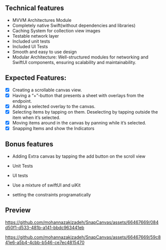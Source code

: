 ## Technical features 
* MVVM Architectures Module
* Completely native Swift(without dependencies and libraries)
* Caching System for collection view images
* Testable network layer
* Included unit tests
* Included UI Tests
* Smooth and easy to use design
* Modular Architecture: Well-structured modules for networking and SwiftUI components, ensuring scalability and maintainability.
  

## Expected Features:
- [x] Creating a scrollable canvas view.
- [x] Having a “+”-button that presents a sheet with overlays from the endpoint.
- [x] Adding a selected overlay to the canvas.
- [x] Selecting items by tapping on them. Deselecting by tapping outside the item when it’s selected.
- [x] Moving items around in the canvas by panning while it’s selected.
- [x] Snapping Items and show the Indicators 

## Bonus features 
* Adding Extra canvas by tapping the add button on the scroll view
* Unit Tests
* UI tests
* Use a mixture of swiftUI and uiKit


* setting the constraints programatically

## Preview
https://github.com/mohannazakizadeh/SnapCanvas/assets/66467669/084d50f1-d533-481b-a141-bbdc963441eb

https://github.com/mohannazakizadeh/SnapCanvas/assets/66467669/59c841e6-a5b4-4cbb-b546-ce7ec4815470

